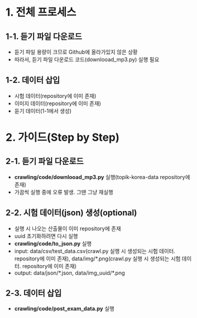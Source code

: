 # 1. 전체 프로세스
## 1-1. 듣기 파일 다운로드
- 듣기 파일 용량이 크므로 Github에 올라가있지 않은 상황
- 따라서, 듣기 파일 다운로드 코드(downlooad_mp3.py) 실행 필요
## 1-2. 데이터 삽입
- 시험 데이터(repository에 이미 존재)
- 이미지 데이터(repository에 이미 존재)
- 듣기 데이터(1-1에서 생성)

# 2. 가이드(Step by Step)
## 2-1. 듣기 파일 다운로드
- **crawling/code/downlooad_mp3.py** 실행(topik-korea-data repository에 존재) 
- 가끔씩 실행 중에 오류 발생. 그땐 그냥 재실행

## 2-2. 시험 데이터(json) 생성(**optional**)
- 실행 시 나오는 산출물이 이미 repository에 존재
- uuid 초기화하려면 다시 실행
- **crawling/code/to_json.py** 실행
- input: data/csv/test_data.csv(crawl.py 실행 시 생성되는 시험 데이터. repository에 이미 존재), data/img/\*.png(crawl.py 실행 시 생성되는 시험 데이터. repository에 이미 존재)
- output: data/json/\*.json, data/img_uuid/\*.png

## 2-3. 데이터 삽입
- **crawling/code/post_exam_data.py** 실행
